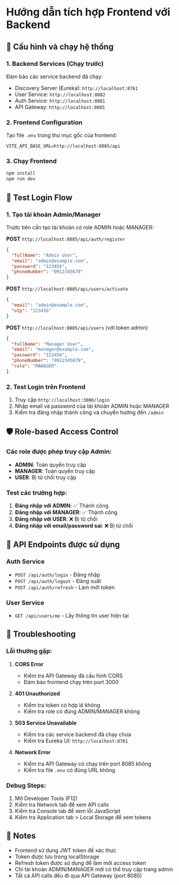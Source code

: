 # Hướng dẫn tích hợp Frontend với Backend

## 🚀 Cấu hình và chạy hệ thống

### 1. Backend Services (Chạy trước)
Đảm bảo các service backend đã chạy:
- Discovery Server (Eureka): `http://localhost:8761`
- User Service: `http://localhost:8082`
- Auth Service: `http://localhost:8081`
- API Gateway: `http://localhost:8085`

### 2. Frontend Configuration
Tạo file `.env` trong thư mục gốc của frontend:
```env
VITE_API_BASE_URL=http://localhost:8085/api
```

### 3. Chạy Frontend
```bash
npm install
npm run dev
```

## 🔐 Test Login Flow

### 1. Tạo tài khoản Admin/Manager
Trước tiên cần tạo tài khoản có role ADMIN hoặc MANAGER:

**POST** `http://localhost:8085/api/auth/register`
```json
{
  "fullName": "Admin User",
  "email": "admin@example.com",
  "password": "123456",
  "phoneNumber": "0912345678"
}
```

**POST** `http://localhost:8085/api/users/activate`
```json
{
  "email": "admin@example.com",
  "otp": "123456"
}
```

**POST** `http://localhost:8085/api/users` (với token admin)
```json
{
  "fullName": "Manager User",
  "email": "manager@example.com",
  "password": "123456",
  "phoneNumber": "0912345679",
  "role": "MANAGER"
}
```

### 2. Test Login trên Frontend
1. Truy cập `http://localhost:3000/login`
2. Nhập email và password của tài khoản ADMIN hoặc MANAGER
3. Kiểm tra đăng nhập thành công và chuyển hướng đến `/admin`

## 🛡️ Role-based Access Control

### Các role được phép truy cập Admin:
- **ADMIN**: Toàn quyền truy cập
- **MANAGER**: Toàn quyền truy cập
- **USER**: Bị từ chối truy cập

### Test các trường hợp:
1. **Đăng nhập với ADMIN**: ✅ Thành công
2. **Đăng nhập với MANAGER**: ✅ Thành công
3. **Đăng nhập với USER**: ❌ Bị từ chối
4. **Đăng nhập với email/password sai**: ❌ Bị từ chối

## 🔧 API Endpoints được sử dụng

### Auth Service
- `POST /api/auth/login` - Đăng nhập
- `POST /api/auth/logout` - Đăng xuất
- `POST /api/auth/refresh` - Làm mới token

### User Service
- `GET /api/users/me` - Lấy thông tin user hiện tại

## 🐛 Troubleshooting

### Lỗi thường gặp:

1. **CORS Error**
   - Kiểm tra API Gateway đã cấu hình CORS
   - Đảm bảo frontend chạy trên port 3000

2. **401 Unauthorized**
   - Kiểm tra token có hợp lệ không
   - Kiểm tra role có đúng ADMIN/MANAGER không

3. **503 Service Unavailable**
   - Kiểm tra các service backend đã chạy chưa
   - Kiểm tra Eureka UI: `http://localhost:8761`

4. **Network Error**
   - Kiểm tra API Gateway có chạy trên port 8085 không
   - Kiểm tra file `.env` có đúng URL không

### Debug Steps:
1. Mở Developer Tools (F12)
2. Kiểm tra Network tab để xem API calls
3. Kiểm tra Console tab để xem lỗi JavaScript
4. Kiểm tra Application tab > Local Storage để xem tokens

## 📝 Notes

- Frontend sử dụng JWT token để xác thực
- Token được lưu trong localStorage
- Refresh token được sử dụng để làm mới access token
- Chỉ tài khoản ADMIN/MANAGER mới có thể truy cập trang admin
- Tất cả API calls đều đi qua API Gateway (port 8085)

